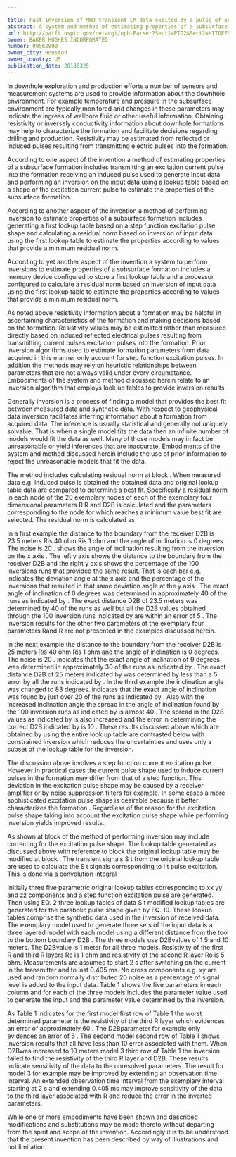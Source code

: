 ```yaml
---

title: Fast inversion of MWD transient EM data excited by a pulse of an arbitrary shape
abstract: A system and method of estimating properties of a subsurface formation are described. The method includes transmitting an excitation current pulse into the formation, receiving an induced pulse used to generate input data, and performing an inversion on the input data using a lookup table based on a shape of the excitation current pulse to estimate the properties of the subsurface formation.
url: http://patft.uspto.gov/netacgi/nph-Parser?Sect1=PTO2&Sect2=HITOFF&p=1&u=%2Fnetahtml%2FPTO%2Fsearch-adv.htm&r=1&f=G&l=50&d=PALL&S1=09562990&OS=09562990&RS=09562990
owner: BAKER HUGHES INCORPORATED
number: 09562990
owner_city: Houston
owner_country: US
publication_date: 20130325
---
```

In downhole exploration and production efforts a number of sensors and measurement systems are used to provide information about the downhole environment. For example temperature and pressure in the subsurface environment are typically monitored and changes in these parameters may indicate the ingress of wellbore fluid or other useful information. Obtaining resistivity or inversely conductivity information about downhole formations may help to characterize the formation and facilitate decisions regarding drilling and production. Resistivity may be estimated from reflected or induced pulses resulting from transmitting electric pulses into the formation.

According to one aspect of the invention a method of estimating properties of a subsurface formation includes transmitting an excitation current pulse into the formation receiving an induced pulse used to generate input data and performing an inversion on the input data using a lookup table based on a shape of the excitation current pulse to estimate the properties of the subsurface formation.

According to another aspect of the invention a method of performing inversion to estimate properties of a subsurface formation includes generating a first lookup table based on a step function excitation pulse shape and calculating a residual norm based on inversion of input data using the first lookup table to estimate the properties according to values that provide a minimum residual norm.

According to yet another aspect of the invention a system to perform inversions to estimate properties of a subsurface formation includes a memory device configured to store a first lookup table and a processor configured to calculate a residual norm based on inversion of input data using the first lookup table to estimate the properties according to values that provide a minimum residual norm.

As noted above resistivity information about a formation may be helpful in ascertaining characteristics of the formation and making decisions based on the formation. Resistivity values may be estimated rather than measured directly based on induced reflected electrical pulses resulting from transmitting current pulses excitation pulses into the formation. Prior inversion algorithms used to estimate formation parameters from data acquired in this manner only account for step function excitation pulses. In addition the methods may rely on heuristic relationships between parameters that are not always valid under every circumstance. Embodiments of the system and method discussed herein relate to an inversion algorithm that employs look up tables to provide inversion results.

Generally inversion is a process of finding a model that provides the best fit between measured data and synthetic data. With respect to geophysical data inversion facilitates inferring information about a formation from acquired data. The inference is usually statistical and generally not uniquely solvable. That is when a single model fits the data then an infinite number of models would fit the data as well. Many of those models may in fact be unreasonable or yield inferences that are inaccurate. Embodiments of the system and method discussed herein include the use of prior information to reject the unreasonable models that fit the data.

The method includes calculating residual norm at block . When measured data e.g. induced pulse is obtained the obtained data and original lookup table data are compared to determine a best fit. Specifically a residual norm in each node of the 20 exemplary nodes of each of the exemplary four dimensional parameters R R and D2B is calculated and the parameters corresponding to the node for which reaches a minimum value best fit are selected. The residual norm is calculated as 

In a first example the distance to the boundary from the receiver D2B is 23.5 meters Ris 40 ohm Ris 1 ohm and the angle of inclination is 0 degrees. The noise is 20 . shows the angle of inclination resulting from the inversion on the x axis . The left y axis shows the distance to the boundary from the receiver D2B and the right y axis shows the percentage of the 100 inversions runs that provided the same result. That is each bar e.g. indicates the deviation angle at the x axis and the percentage of the inversions that resulted in that same deviation angle at the y axis . The exact angle of inclination of 0 degrees was determined in approximately 40 of the runs as indicated by . The exact distance D2B of 23.5 meters was determined by 40 of the runs as well but all the D2B values obtained through the 100 inversion runs indicated by are within an error of 5 . The inversion results for the other two parameters of the exemplary four parameters Rand R are not presented in the examples discussed herein.

In the next example the distance to the boundary from the receiver D2B is 25 meters Ris 40 ohm Ris 1 ohm and the angle of inclination is 0 degrees. The noise is 20 . indicates that the exact angle of inclination of 9 degrees was determined in approximately 30 of the runs as indicated by . The exact distance D2B of 25 meters indicated by was determined by less than a 5 error by all the runs indicated by . In the third example the inclination angle was changed to 83 degrees. indicates that the exact angle of inclination was found by just over 20 of the runs as indicated by . Also with the increased inclination angle the spread in the angle of inclination found by the 100 inversion runs as indicated by is almost 40 . The spread in the D2B values as indicated by is also increased and the error in determining the correct D2B indicated by is 10 . These results discussed above which are obtained by using the entire look up table are contrasted below with constrained inversion which reduces the uncertainties and uses only a subset of the lookup table for the inversion.

The discussion above involves a step function current excitation pulse. However in practical cases the current pulse shape used to induce current pulses in the formation may differ from that of a step function. This deviation in the excitation pulse shape may be caused by a receiver amplifier or by noise suppression filters for example. In some cases a more sophisticated excitation pulse shape is desirable because it better characterizes the formation . Regardless of the reason for the excitation pulse shape taking into account the excitation pulse shape while performing inversion yields improved results.

As shown at block of the method of performing inversion may include correcting for the excitation pulse shape. The lookup table generated as discussed above with reference to block the original lookup table may be modified at block . The transient signals S t from the original lookup table are used to calculate the S t signals corresponding to I t pulse excitation. This is done via a convolution integral 

Initially three five parametric original lookup tables corresponding to xx yy and zz components and a step function excitation pulse are generated. Then using EQ. 2 three lookup tables of data S t modified lookup tables are generated for the parabolic pulse shape given by EQ. 10. These lookup tables comprise the synthetic data used in the inversion of received data. The exemplary model used to generate three sets of the input data is a three layered model with each model using a different distance from the tool to the bottom boundary D2B . The three models use D2Bvalues of 1 5 and 10 meters. The D2Bvalue is 1 meter for all three models. Resistivity of the first R and third R layers Ro is 1 ohm and resistivity of the second R layer Ro is 5 ohm. Measurements are assumed to start 2 s after switching on the current in the transmitter and to last 0.405 ms. No cross components e.g. xy are used and random normally distributed 20 noise as a percentage of signal level is added to the input data. Table 1 shows the five parameters in each column and for each of the three models includes the parameter value used to generate the input and the parameter value determined by the inversion.

As Table 1 indicates for the first model first row of Table 1 the worst determined parameter is the resistivity of the third R layer which evidences an error of approximately 60 . The D2Bparameter for example only evidences an error of 5 . The second model second row of Table 1 shows inversion results that all have less than 10 error associated with them. When D2Bwas increased to 10 meters model 3 third row of Table 1 the inversion failed to find the resistivity of the third R layer and D2B. These results indicate sensitivity of the data to the unresolved parameters. The result for model 3 for example may be improved by extending an observation time interval. An extended observation time interval from the exemplary interval starting at 2 s and extending 0.405 ms may improve sensitivity of the data to the third layer associated with R and reduce the error in the inverted parameters.

While one or more embodiments have been shown and described modifications and substitutions may be made thereto without departing from the spirit and scope of the invention. Accordingly it is to be understood that the present invention has been described by way of illustrations and not limitation.

